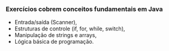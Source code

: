 ### Exercícios cobrem conceitos fundamentais em Java
- Entrada/saída (Scanner),
- Estruturas de controle (if, for, while, switch),
- Manipulação de strings e arrays,
- Lógica básica de programação.
